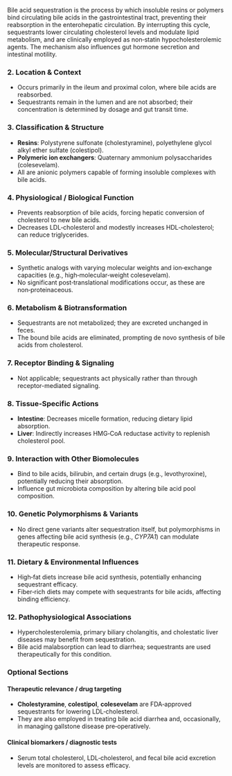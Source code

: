 Bile acid sequestration is the process by which insoluble resins or polymers bind circulating bile acids in the gastrointestinal tract, preventing their reabsorption in the enterohepatic circulation. By interrupting this cycle, sequestrants lower circulating cholesterol levels and modulate lipid metabolism, and are clinically employed as non‑statin hypocholesterolemic agents. The mechanism also influences gut hormone secretion and intestinal motility.

### 2. Location & Context
- Occurs primarily in the ileum and proximal colon, where bile acids are reabsorbed.  
- Sequestrants remain in the lumen and are not absorbed; their concentration is determined by dosage and gut transit time.

### 3. Classification & Structure
- **Resins**: Polystyrene sulfonate (cholestyramine), polyethylene glycol alkyl ether sulfate (colestipol).  
- **Polymeric ion exchangers**: Quaternary ammonium polysaccharides (colesevelam).  
- All are anionic polymers capable of forming insoluble complexes with bile acids.

### 4. Physiological / Biological Function
- Prevents reabsorption of bile acids, forcing hepatic conversion of cholesterol to new bile acids.  
- Decreases LDL‑cholesterol and modestly increases HDL‑cholesterol; can reduce triglycerides.

### 5. Molecular/Structural Derivatives
- Synthetic analogs with varying molecular weights and ion‑exchange capacities (e.g., high‑molecular‑weight colesevelam).  
- No significant post‑translational modifications occur, as these are non‑proteinaceous.

### 6. Metabolism & Biotransformation
- Sequestrants are not metabolized; they are excreted unchanged in feces.  
- The bound bile acids are eliminated, prompting de novo synthesis of bile acids from cholesterol.

### 7. Receptor Binding & Signaling
- Not applicable; sequestrants act physically rather than through receptor-mediated signaling.

### 8. Tissue‑Specific Actions
- **Intestine**: Decreases micelle formation, reducing dietary lipid absorption.  
- **Liver**: Indirectly increases HMG‑CoA reductase activity to replenish cholesterol pool.

### 9. Interaction with Other Biomolecules
- Bind to bile acids, bilirubin, and certain drugs (e.g., levothyroxine), potentially reducing their absorption.  
- Influence gut microbiota composition by altering bile acid pool composition.

### 10. Genetic Polymorphisms & Variants
- No direct gene variants alter sequestration itself, but polymorphisms in genes affecting bile acid synthesis (e.g., *CYP7A1*) can modulate therapeutic response.

### 11. Dietary & Environmental Influences
- High‑fat diets increase bile acid synthesis, potentially enhancing sequestrant efficacy.  
- Fiber‑rich diets may compete with sequestrants for bile acids, affecting binding efficiency.

### 12. Pathophysiological Associations
- Hypercholesterolemia, primary biliary cholangitis, and cholestatic liver diseases may benefit from sequestration.  
- Bile acid malabsorption can lead to diarrhea; sequestrants are used therapeutically for this condition.

### Optional Sections

#### Therapeutic relevance / drug targeting
- **Cholestyramine**, **colestipol**, **colesevelam** are FDA‑approved sequestrants for lowering LDL‑cholesterol.  
- They are also employed in treating bile acid diarrhea and, occasionally, in managing gallstone disease pre‑operatively.

#### Clinical biomarkers / diagnostic tests
- Serum total cholesterol, LDL‑cholesterol, and fecal bile acid excretion levels are monitored to assess efficacy.